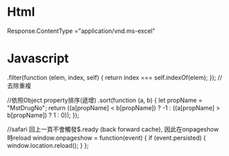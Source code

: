 # Html

Response.ContentType ="application/vnd.ms-excel"

# Javascript
.filter(function (elem, index, self) { return index === self.indexOf(elem); }); //去除重複

//依照Object property排序(遞增)
.sort(function (a, b) {
    let propName = "MstDrugNo";
    return ((a[propName] < b[propName]) ? -1 : ((a[propName] > b[propName]) ? 1 : 0));
});

//safari 回上一頁不會觸發$.ready (back forward cache), 因此在onpageshow時reload
window.onpageshow = function(event) {
 	if (event.persisted) {
       	window.location.reload(); 
   	}
};
